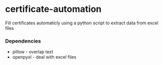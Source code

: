 # certificate-automation
Fill certificates automaticly using a python script to extract data from excel files

### Dependencies
- pillow - overlap text
- openpyxl - deal with excel files
